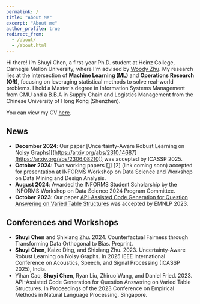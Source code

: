 ```yaml
---
permalink: /
title: "About Me"
excerpt: "About me"
author_profile: true
redirect_from: 
  - /about/
  - /about.html
---
```


Hi there! I’m Shuyi Chen, a first-year Ph.D. student at Heinz College, Carnegie Mellon University, where I'm advised by [Woody Zhu](https://sites.google.com/view/woodyzhu). My research lies at the intersection of **Machine Learning (ML)** and **Operations Research (OR)**, focusing on leveraging statistical methods to solve real-world problems. I hold a Master's degree in Information Systems Management from CMU and a B.B.A in Supply Chain and Logistics Management from the Chinese University of Hong Kong (Shenzhen).

You can view my CV [here](https://drive.google.com/drive/folders/1Rqz1-s_Jgm0AyNlVODXk-rQ7ylQpcxXj?usp=sharing).


## News<span id="news"></span>
- **December 2024**: Our paper [Uncertainty-Aware Robust Learning on Noisy Graphs][(https://arxiv.org/abs/2310.14687](https://arxiv.org/abs/2306.08210)) was accepted by ICASSP 2025.
- **October 2024**: Two working papers [[1]](https://arxiv.org/abs/2403.17852) [2] (link coming soon) accepted for presentation at INFORMS Workshop on Data Science and Workshop on Data Mining and Design Analysis.
- **August 2024**: Awarded the INFORMS Student Scholarship by the INFORMS Workshop on Data Science 2024 Program Committee.
- **October 2023**: Our paper [API-Assisted Code Generation for Question Answering on Varied Table Structures](https://arxiv.org/abs/2310.14687) was accepted by EMNLP 2023.


## Conferences and Workshops<span id="conferences-and-workshops"></span>
- **Shuyi Chen** and Shixiang Zhu. 2024. Counterfactual Fairness through Transforming Data Orthogonal to Bias. Preprint.
- **Shuyi Chen**, Kaize Ding, and Shixiang Zhu. 2023. Uncertainty-Aware Robust Learning on Noisy Graphs. In 2025 IEEE International Conference on Acoustics, Speech, and Signal Processing (ICASSP 2025), India.
- Yihan Cao, **Shuyi Chen**, Ryan Liu, Zhiruo Wang, and Daniel Fried. 2023. API-Assisted Code Generation for Question Answering on Varied Table Structures. In Proceedings of the 2023 Conference on Empirical Methods in Natural Language Processing, Singapore.
